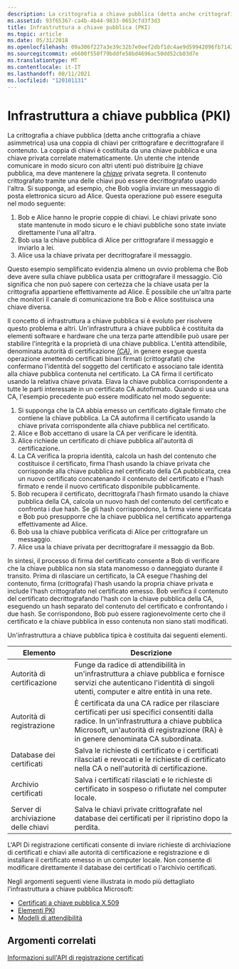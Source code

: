```yaml
---
description: La crittografia a chiave pubblica (detta anche crittografia a chiave asimmetrica) usa una coppia di chiavi per crittografare e decrittografare il contenuto.
ms.assetid: 93f65367-ca4b-4b44-9833-0653cfd3f3d3
title: Infrastruttura a chiave pubblica (PKI)
ms.topic: article
ms.date: 05/31/2018
ms.openlocfilehash: 09a306f227a3e39c32b7e0eef2dbf1dc4ae9d59942096fb71428339d8a166a04
ms.sourcegitcommit: e6600f550f79bddfe58bd4696ac50dd52cb03d7e
ms.translationtype: MT
ms.contentlocale: it-IT
ms.lasthandoff: 08/11/2021
ms.locfileid: "120101131"
---
```

# <a name="public-key-infrastructure"></a>Infrastruttura a chiave pubblica (PKI)

La crittografia a chiave pubblica (detta anche crittografia a chiave asimmetrica) usa una coppia di chiavi per crittografare e decrittografare il contenuto. La coppia di chiavi è costituita da una chiave pubblica e una chiave privata correlate matematicamente. Un utente che intende comunicare in modo sicuro con altri utenti può distribuire [*la*](/windows/desktop/SecGloss/p-gly) chiave pubblica, ma deve mantenere la [*chiave*](/windows/desktop/SecGloss/p-gly) privata segreta. Il contenuto crittografato tramite una delle chiavi può essere decrittografato usando l'altra. Si supponga, ad esempio, che Bob voglia inviare un messaggio di posta elettronica sicuro ad Alice. Questa operazione può essere eseguita nel modo seguente:

1.  Bob e Alice hanno le proprie coppie di chiavi. Le chiavi private sono state mantenute in modo sicuro e le chiavi pubbliche sono state inviate direttamente l'una all'altra.
2.  Bob usa la chiave pubblica di Alice per crittografare il messaggio e inviarlo a lei.
3.  Alice usa la chiave privata per decrittografare il messaggio.

Questo esempio semplificato evidenzia almeno un ovvio problema che Bob deve avere sulla chiave pubblica usata per crittografare il messaggio. Ciò significa che non può sapere con certezza che la chiave usata per la crittografia appartiene effettivamente ad Alice. È possibile che un'altra parte che monitori il canale di comunicazione tra Bob e Alice sostituisca una chiave diversa.

Il concetto di infrastruttura a chiave pubblica si è evoluto per risolvere questo problema e altri. Un'infrastruttura a chiave pubblica è costituita da elementi software e hardware che una terza parte attendibile può usare per stabilire l'integrità e la proprietà di una chiave pubblica. L'entità attendibile, denominata autorità di certificazione [*(CA),*](/windows/desktop/SecGloss/c-gly) in genere esegue questa operazione emettendo certificati binari firmati (crittografati) che confermano l'identità del soggetto del certificato e associano tale identità alla chiave pubblica contenuta nel certificato. La CA firma il certificato usando la relativa chiave privata. Elava la chiave pubblica corrispondente a tutte le parti interessate in un certificato CA autofirmato. Quando si usa una CA, l'esempio precedente può essere modificato nel modo seguente:

1.  Si supponga che la CA abbia emesso un certificato digitale firmato che contiene la chiave pubblica. La CA autofirma il certificato usando la chiave privata corrispondente alla chiave pubblica nel certificato.
2.  Alice e Bob accettano di usare la CA per verificare le identità.
3.  Alice richiede un certificato di chiave pubblica all'autorità di certificazione.
4.  La CA verifica la propria identità, calcola un hash del contenuto che costituisce il certificato, firma l'hash usando la chiave privata che corrisponde alla chiave pubblica nel certificato della CA pubblicata, crea un nuovo certificato concatenando il contenuto del certificato e l'hash firmato e rende il nuovo certificato disponibile pubblicamente.
5.  Bob recupera il certificato, decrittografa l'hash firmato usando la chiave pubblica della CA, calcola un nuovo hash del contenuto del certificato e confronta i due hash. Se gli hash corrispondono, la firma viene verificata e Bob può presupporre che la chiave pubblica nel certificato appartenga effettivamente ad Alice.
6.  Bob usa la chiave pubblica verificata di Alice per crittografare un messaggio.
7.  Alice usa la chiave privata per decrittografare il messaggio da Bob.

In sintesi, il processo di firma del certificato consente a Bob di verificare che la chiave pubblica non sia stata manomesso o danneggiato durante il transito. Prima di rilasciare un certificato, la CA esegue l'hashing del contenuto, firma (crittografa) l'hash usando la propria chiave privata e include l'hash crittografato nel certificato emesso. Bob verifica il contenuto del certificato decrittografando l'hash con la chiave pubblica della CA, eseguendo un hash separato del contenuto del certificato e confrontando i due hash. Se corrispondono, Bob può essere ragionevolmente certo che il certificato e la chiave pubblica in esso contenuta non siano stati modificati.

Un'infrastruttura a chiave pubblica tipica è costituita dai seguenti elementi.

| Elemento                            | Descrizione                                                                                                                                                                               |
|------------------------------------|-------------------------------------------------------------------------------------------------------------------------------------------------------------------------------------------|
| Autorità di certificazione<br/> | Funge da radice di attendibilità in un'infrastruttura a chiave pubblica e fornisce servizi che autenticano l'identità di singoli utenti, computer e altre entità in una rete.<br/>      |
| Autorità di registrazione<br/>  | È certificata da una CA radice per rilasciare certificati per usi specifici consentiti dalla radice. In un'infrastruttura a chiave pubblica Microsoft, un'autorità di registrazione (RA) è in genere denominata CA subordinata.<br/> |
| Database dei certificati<br/>    | Salva le richieste di certificato e i certificati rilasciati e revocati e le richieste di certificato nella CA o nell'autorità di certificazione.<br/>                                                                       |
| Archivio certificati<br/>       | Salva i certificati rilasciati e le richieste di certificato in sospeso o rifiutate nel computer locale.<br/>                                                                                  |
| Server di archiviazione delle chiavi<br/>     | Salva le chiavi private crittografate nel database dei certificati per il ripristino dopo la perdita.<br/>                                                                                              |



 

L'API Di registrazione certificati consente di inviare richieste di archiviazione di certificati e chiavi alle autorità di certificazione e registrazione e di installare il certificato emesso in un computer locale. Non consente di modificare direttamente il database dei certificati o l'archivio certificati.

Negli argomenti seguenti viene illustrata in modo più dettagliato l'infrastruttura a chiave pubblica Microsoft:

-   [Certificati a chiave pubblica X.509](about-x-509-public-key-certificates.md)
-   [Elementi PKI](about-pki-components.md)
-   [Modelli di attendibilità](about-trust-models.md)

## <a name="related-topics"></a>Argomenti correlati

<dl> <dt>

[Informazioni sull'API di registrazione certificati](about-the-certificate-enrollment-api.md)
</dt> </dl>

 

